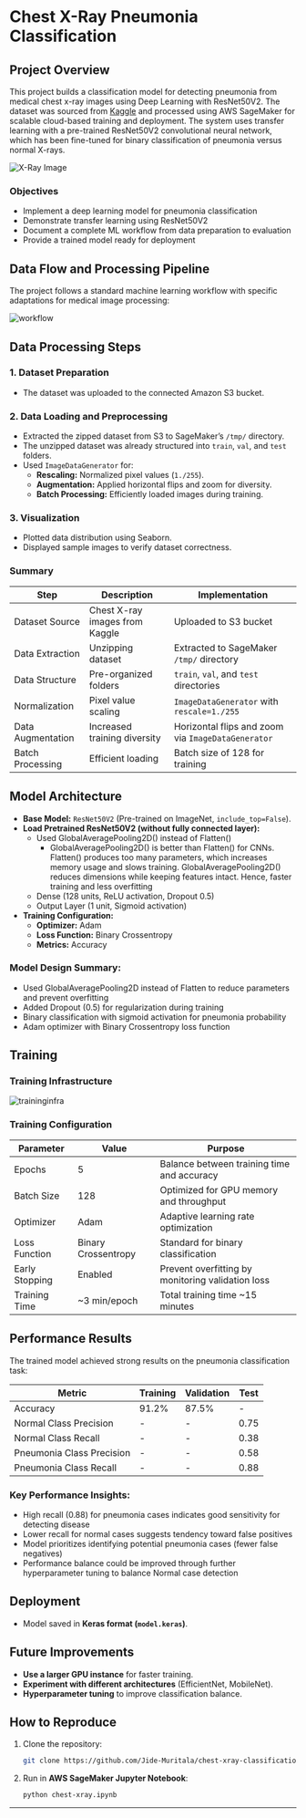 
# Chest X-Ray Pneumonia Classification

## Project Overview

This project builds a classification model for detecting pneumonia from medical chest x-ray images using Deep Learning with ResNet50V2. The dataset was sourced from [Kaggle](https://www.kaggle.com/datasets/paultimothymooney/chest-xray-pneumonia) and processed using AWS SageMaker for scalable cloud-based training and deployment. The system uses transfer learning with a pre-trained ResNet50V2 convolutional neural network, which has been fine-tuned for binary classification of pneumonia versus normal X-rays.

![X-Ray Image](https://oryon.co.uk/app/uploads/2024/02/shutterstock_182657084-1-1-scaled.jpg)

### Objectives
- Implement a deep learning model for pneumonia classification
- Demonstrate transfer learning using ResNet50V2
- Document a complete ML workflow from data preparation to evaluation
- Provide a trained model ready for deployment

## Data Flow and Processing Pipeline
The project follows a standard machine learning workflow with specific adaptations for medical image processing:

![workflow](https://github.com/user-attachments/assets/d35c5cfd-3d1c-4440-9626-1d2d0af0c1db)


## Data Processing Steps
### 1. **Dataset Preparation**
- The dataset was uploaded to the connected Amazon S3 bucket.

### 2. **Data Loading and Preprocessing**
- Extracted the zipped dataset from S3 to SageMaker’s `/tmp/` directory.
- The unzipped dataset was already structured into `train`, `val`, and `test` folders.
- Used `ImageDataGenerator` for:
  - **Rescaling:** Normalized pixel values (`1./255`).
  - **Augmentation:** Applied horizontal flips and zoom for diversity.
  - **Batch Processing:** Efficiently loaded images during training.

### 3. **Visualization**
- Plotted data distribution using Seaborn.
- Displayed sample images to verify dataset correctness.

### Summary
| Step               | Description                  | Implementation                                      |
|--------------------|------------------------------|-----------------------------------------------------|
| Dataset Source     | Chest X-ray images from Kaggle | Uploaded to S3 bucket                               |
| Data Extraction    | Unzipping dataset             | Extracted to SageMaker `/tmp/` directory            |
| Data Structure     | Pre-organized folders         | `train`, `val`, and `test` directories              |
| Normalization      | Pixel value scaling           | `ImageDataGenerator` with `rescale=1./255`          |
| Data Augmentation  | Increased training diversity  | Horizontal flips and zoom via `ImageDataGenerator`  |
| Batch Processing   | Efficient loading             | Batch size of 128 for training                      |

## Model Architecture
- **Base Model:** `ResNet50V2` (Pre-trained on ImageNet, `include_top=False`).
- **Load Pretrained ResNet50V2 (without fully connected layer):**
  - Used GlobalAveragePooling2D() instead of Flatten()
    - GlobalAveragePooling2D() is better than Flatten() for CNNs. Flatten() produces too many parameters, which increases memory usage and slows training. GlobalAveragePooling2D() reduces dimensions while keeping features intact. Hence, faster training and less overfitting
  - Dense (128 units, ReLU activation, Dropout 0.5)
  - Output Layer (1 unit, Sigmoid activation)
- **Training Configuration:**
  - **Optimizer:** Adam
  - **Loss Function:** Binary Crossentropy
  - **Metrics:** Accuracy
 
### Model Design Summary:
- Used GlobalAveragePooling2D instead of Flatten to reduce parameters and prevent overfitting
- Added Dropout (0.5) for regularization during training
- Binary classification with sigmoid activation for pneumonia probability
- Adam optimizer with Binary Crossentropy loss function

## Training 

### Training Infrastructure

![traininginfra](https://github.com/user-attachments/assets/3289ed81-e844-4cf9-bd1d-df1e471ae70d)

### Training Configuration

| Parameter        | Value            | Purpose                                               |
|------------------|------------------|--------------------------------------------------------|
| Epochs           | 5                | Balance between training time and accuracy            |
| Batch Size       | 128              | Optimized for GPU memory and throughput               |
| Optimizer        | Adam             | Adaptive learning rate optimization                   |
| Loss Function    | Binary Crossentropy | Standard for binary classification                |
| Early Stopping   | Enabled          | Prevent overfitting by monitoring validation loss      |
| Training Time    | ~3 min/epoch     | Total training time ~15 minutes                        |




## Performance Results
The trained model achieved strong results on the pneumonia classification task:

| Metric                    | Training | Validation | Test  |
|---------------------------|----------|------------|-------|
| Accuracy                  | 91.2%    | 87.5%      | -     |
| Normal Class Precision    | -        | -          | 0.75  |
| Normal Class Recall       | -        | -          | 0.38  |
| Pneumonia Class Precision | -        | -          | 0.58  |
| Pneumonia Class Recall    | -        | -          | 0.88  |

### Key Performance Insights:

- High recall (0.88) for pneumonia cases indicates good sensitivity for detecting disease
- Lower recall for normal cases suggests tendency toward false positives
- Model prioritizes identifying potential pneumonia cases (fewer false negatives)
- Performance balance could be improved through further hyperparameter tuning to balance Normal case detection


## Deployment
- Model saved in **Keras format (`model.keras`)**.



## Future Improvements
- **Use a larger GPU instance** for faster training.
- **Experiment with different architectures** (EfficientNet, MobileNet).
- **Hyperparameter tuning** to improve classification balance.

## How to Reproduce
1. Clone the repository:
   ```sh
   git clone https://github.com/Jide-Muritala/chest-xray-classification.git
   ```
2. Run in **AWS SageMaker Jupyter Notebook**:
   ```sh
   python chest-xray.ipynb
   ```

---


